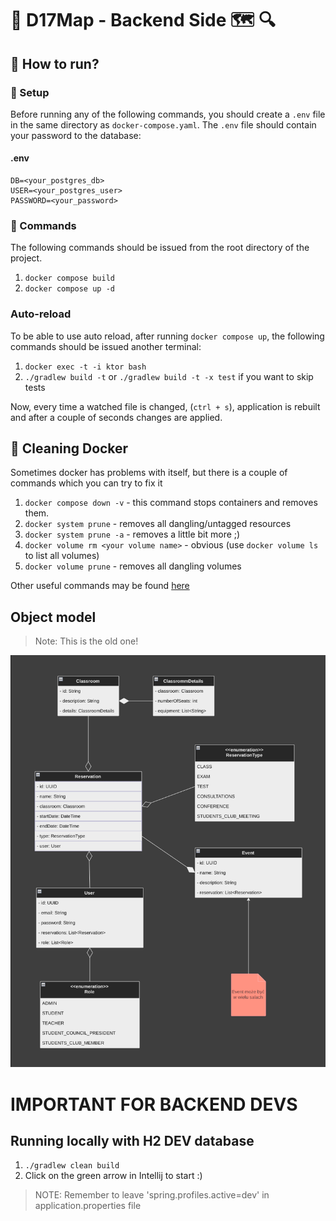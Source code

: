 # 🔵 D17Map - Backend Side 🗺 🔍


## 🔷 How to run?
### 🔹 Setup
Before running any of the following commands, you should create a `.env` file
in the same directory as `docker-compose.yaml`. The `.env` file should
contain your password to the database:


#### .env
```text
DB=<your_postgres_db>
USER=<your_postgres_user>
PASSWORD=<your_password>
```


### 🔹 Commands
The following commands should be issued from the root directory of the project.

1. `docker compose build`
2. `docker compose up -d`


### Auto-reload
To be able to use auto reload, after running `docker compose up`, the following commands should be issued
another terminal:
1. `docker exec -t -i ktor bash`
2. `./gradlew build -t` or `./gradlew build -t -x test` if you want to skip tests

Now, every time a watched file is changed, (`ctrl + s`), application is rebuilt and after a couple of seconds
changes are applied.


## 🔷 Cleaning Docker
Sometimes docker has problems with itself, but there is a couple of commands which you can try to fix it

1. `docker compose down -v` - this command stops containers and removes them.
2. `docker system prune` - removes all dangling/untagged resources
3. `docker system prune -a` - removes a little bit more ;)
4. `docker volume rm <your volume name>` - obvious (use `docker volume ls` to list all volumes)
5. `docker volume prune` - removes all dangling volumes

Other useful commands may be found [here](https://contabo.com/blog/how-to-remove-docker-volumes-images-and-containers/)



## Object model

> Note: This is the old one!

![Object Model](docs/object_model.png)




# IMPORTANT FOR BACKEND DEVS

## Running locally with H2 DEV database

1. `./gradlew clean build`
2. Click on the green arrow in Intellij to start :)

> NOTE: Remember to leave 'spring.profiles.active=dev' in application.properties file
